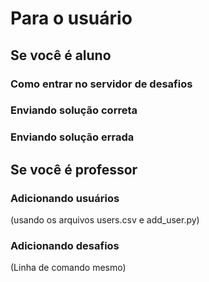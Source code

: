 # Para o usuário

## Se você é aluno

### Como entrar no servidor de desafios

### Enviando solução correta

### Enviando solução errada

## Se você é professor

### Adicionando usuários
(usando os arquivos users.csv e add_user.py)

### Adicionando desafios
(Linha de comando mesmo)